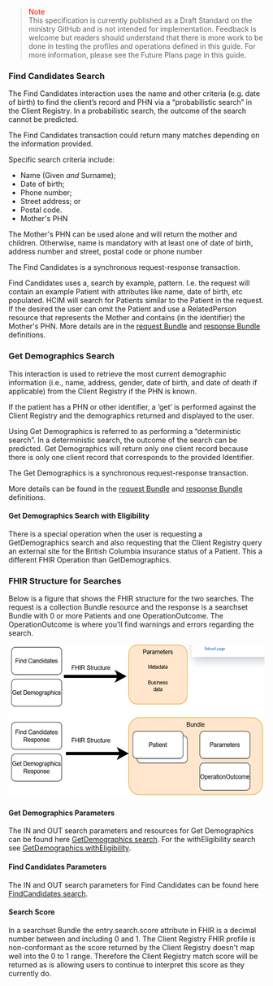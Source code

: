 ><span style="color:red">Note</span><br>This specification is currently published as a Draft Standard on the ministry GitHub and is not intended for implementation. Feedback is welcome but readers should understand that there is more work to be done in testing the profiles and operations defined in this guide. For more information, please see the Future Plans page in this guide.

### Find Candidates Search
The Find Candidates interaction uses the name and other criteria (e.g. date of birth) to find the client’s record and PHN via a “probabilistic search” in the Client Registry. In a probabilistic search, the outcome of the search cannot be predicted.

The Find Candidates transaction could return many matches depending on the information provided.

Specific search criteria include: 
- Name (Given *and* Surname); 
- Date of birth; 
- Phone number; 
- Street address; or 
- Postal code.
- Mother's PHN

The Mother's PHN can be used alone and will return the mother and children.  Otherwise, name is mandatory with at least one of date of birth, address number and street, postal code or phone number

The Find Candidates is a synchronous request-response transaction.

Find Candidates uses a, search by example, pattern.  I.e. the request will contain an example Patient with attributes like name, date of birth, etc populated.  HCIM will search for Patients similar to the Patient in the request.  If the desired the user can omit the Patient and use a RelatedPerson resource that represents the Mother and contains (in the identifier) the Mother's PHN.  More details are in the [request Bundle](StructureDefinition-bc-find-candidates-request-bundle.html) and [response Bundle](StructureDefinition-bc-search-response-bundle.html) definitions.

### Get Demographics Search

This interaction is used to retrieve the most current demographic information (i.e., name, address, gender, date of birth, and date of death if applicable) from the Client Registry if the PHN is known. 

If the patient has a PHN or other identifier, a ‘get’ is performed against the Client Registry and the demographics returned and displayed to the user.

Using Get Demographics is referred to as performing a “deterministic search”. In a deterministic search, the outcome of the search can be predicted. Get Demographics will return only one client record because there is only one client record that corresponds to the provided Identifier.

The Get Demographics is a synchronous request-response transaction.

More details can be found in the [request Bundle](StructureDefinition-bc-get-demographics-request-bundle.html) and [response Bundle](StructureDefinition-bc-search-response-bundle.html) definitions.


#### Get Demographics Search with Eligibility

There is a special operation when the user is requesting a GetDemographics search and also requesting that the Client Registry query an external site for the British Columbia insurance status of a Patient.  This a different FHIR Operation than GetDemographics.

### FHIR Structure for Searches

Below is a figure that shows the FHIR structure for the two searches.  The request is a collection Bundle resource and the response is a searchset Bundle with 0 or more Patients and one OperationOutcome.  The OperationOutcome is where you'll find warnings and errors regarding the search.

<span>
	<img src="searches_fhir.png" height="300"/>
</span>


#### Get Demographics Parameters

The IN and OUT search parameters and resources for Get Demographics can be found here [GetDemographics search](OperationDefinition-bc-patient-get-demographics.html).  For the withEligibility search see [GetDemographics.withEligibility](OperationDefinition-bc-patient-get-demographics-withEligibility.html).

#### Find Candidates Parameters

The IN and OUT search parameters for Find Candidates can be found here 
[FindCandidates search](OperationDefinition-bc-patient-find-candidates.html).

#### Search Score
In a searchset Bundle the entry.search.score attribute in FHIR is a decimal number between and including 0 and 1.  The Client Registry FHIR profile is non-conformant as the score returned by the Client Registry doesn't map well into the 0 to 1 range.  Therefore the Client Registry match score will be returned as is allowing users to continue to interpret this score as they currently do.

